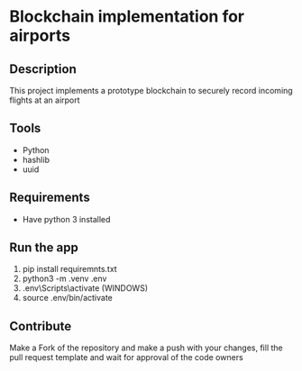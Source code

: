 # Blockchain implementation for airports

## Description

This project implements a prototype blockchain to securely record incoming flights at an airport

## Tools

- Python
- hashlib
- uuid

## Requirements

- Have python 3 installed

## Run the app

1. pip install requiremnts.txt
2. python3 -m .venv .env
3. .env\Scripts\activate (WINDOWS)
4. source .env/bin/activate

## Contribute

Make a Fork of the repository and make a push with your changes, fill the pull request template and wait for approval of the code owners
